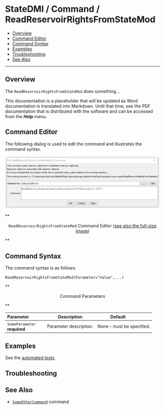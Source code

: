 # StateDMI / Command / ReadReservoirRightsFromStateMod #

* [Overview](#overview)
* [Command Editor](#command-editor)
* [Command Syntax](#command-syntax)
* [Examples](#examples)
* [Troubleshooting](#troubleshooting)
* [See Also](#see-also)

-------------------------

## Overview ##

The `ReadReservoirRightsFromStateMod` does something...

This documentation is a placeholder that will be updated as Word documentation is translated into Markdown.
Until that time, see the PDF documentation that is distributed with the software and can be accessed
from the ***Help*** menu.

## Command Editor ##

The following dialog is used to edit the command and illustrates the command syntax.

![ReadReservoirRightsFromStateMod](ReadReservoirRightsFromStateMod.png)

**<p style="text-align: center;">
`ReadReservoirRightsFromStateMod` Command Editor (<a href="../ReadReservoirRightsFromStateMod.png">see also the full-size image</a>)
</p>**

## Command Syntax ##

The command syntax is as follows:

```text
ReadReservoirRightsFromStateMod(Parameter="Value",...)
```
**<p style="text-align: center;">
Command Parameters
</p>**

| **Parameter**&nbsp;&nbsp;&nbsp;&nbsp;&nbsp;&nbsp;&nbsp;&nbsp;&nbsp;&nbsp;&nbsp;&nbsp; | **Description** | **Default**&nbsp;&nbsp;&nbsp;&nbsp;&nbsp;&nbsp;&nbsp;&nbsp;&nbsp;&nbsp; |
| --------------|-----------------|----------------- |
|`SomeParameter`<br>**required**|Parameter description.|None – must be specified.|

## Examples ##

See the [automated tests](https://github.com/OpenWaterFoundation/cdss-app-statedmi-main/tree/master/test/regression/commands/ReadReservoirRightsFromStateMod).

## Troubleshooting ##

## See Also ##

* [`SomeOtherCommand`](../SomeOtherCommand/SomeOtherCommand) command
